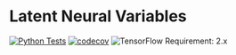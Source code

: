 # Latent Neural Variables

[![Python Tests](https://github.com/uoe-neuro/latentneural/actions/workflows/python-tests.yml/badge.svg?branch=main)](https://github.com/uoe-neuro/latentneural/actions/workflows/python-tests.yml) [![codecov](https://codecov.io/gh/uoe-neuro/latentneural/branch/main/graph/badge.svg?token=nqcEwTGBbE)](https://codecov.io/gh/uoe-neuro/latentneural) ![TensorFlow Requirement: 2.x](https://img.shields.io/badge/TensorFlow%20Requirement-2.x-brightgreen)

